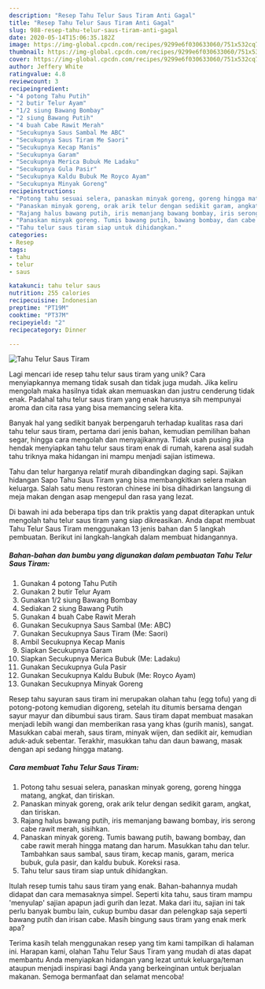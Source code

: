 ```yaml
---
description: "Resep Tahu Telur Saus Tiram Anti Gagal"
title: "Resep Tahu Telur Saus Tiram Anti Gagal"
slug: 988-resep-tahu-telur-saus-tiram-anti-gagal
date: 2020-05-14T15:06:35.182Z
image: https://img-global.cpcdn.com/recipes/9299e6f030633060/751x532cq70/tahu-telur-saus-tiram-foto-resep-utama.jpg
thumbnail: https://img-global.cpcdn.com/recipes/9299e6f030633060/751x532cq70/tahu-telur-saus-tiram-foto-resep-utama.jpg
cover: https://img-global.cpcdn.com/recipes/9299e6f030633060/751x532cq70/tahu-telur-saus-tiram-foto-resep-utama.jpg
author: Jeffery White
ratingvalue: 4.8
reviewcount: 3
recipeingredient:
- "4 potong Tahu Putih"
- "2 butir Telur Ayam"
- "1/2 siung Bawang Bombay"
- "2 siung Bawang Putih"
- "4 buah Cabe Rawit Merah"
- "Secukupnya Saus Sambal Me ABC"
- "Secukupnya Saus Tiram Me Saori"
- "Secukupnya Kecap Manis"
- "Secukupnya Garam"
- "Secukupnya Merica Bubuk Me Ladaku"
- "Secukupnya Gula Pasir"
- "Secukupnya Kaldu Bubuk Me Royco Ayam"
- "Secukupnya Minyak Goreng"
recipeinstructions:
- "Potong tahu sesuai selera, panaskan minyak goreng, goreng hingga matang, angkat, dan tiriskan."
- "Panaskan minyak goreng, orak arik telur dengan sedikit garam, angkat, dan tiriskan."
- "Rajang halus bawang putih, iris memanjang bawang bombay, iris serong cabe rawit merah, sisihkan."
- "Panaskan minyak goreng. Tumis bawang putih, bawang bombay, dan cabe rawit merah hingga matang dan harum. Masukkan tahu dan telur. Tambahkan saus sambal, saus tiram, kecap manis, garam, merica bubuk, gula pasir, dan kaldu bubuk. Koreksi rasa."
- "Tahu telur saus tiram siap untuk dihidangkan."
categories:
- Resep
tags:
- tahu
- telur
- saus

katakunci: tahu telur saus 
nutrition: 255 calories
recipecuisine: Indonesian
preptime: "PT19M"
cooktime: "PT37M"
recipeyield: "2"
recipecategory: Dinner

---
```



![Tahu Telur Saus Tiram](https://img-global.cpcdn.com/recipes/9299e6f030633060/751x532cq70/tahu-telur-saus-tiram-foto-resep-utama.jpg)

Lagi mencari ide resep tahu telur saus tiram yang unik? Cara menyiapkannya memang tidak susah dan tidak juga mudah. Jika keliru mengolah maka hasilnya tidak akan memuaskan dan justru cenderung tidak enak. Padahal tahu telur saus tiram yang enak harusnya sih mempunyai aroma dan cita rasa yang bisa memancing selera kita.

Banyak hal yang sedikit banyak berpengaruh terhadap kualitas rasa dari tahu telur saus tiram, pertama dari jenis bahan, kemudian pemilihan bahan segar, hingga cara mengolah dan menyajikannya. Tidak usah pusing jika hendak menyiapkan tahu telur saus tiram enak di rumah, karena asal sudah tahu triknya maka hidangan ini mampu menjadi sajian istimewa.

Tahu dan telur harganya relatif murah dibandingkan daging sapi. Sajikan hidangan Sapo Tahu Saus Tiram yang bisa membangkitkan selera makan keluarga. Salah satu menu restoran chinese ini bisa dihadirkan langsung di meja makan dengan asap mengepul dan rasa yang lezat.


Di bawah ini ada beberapa tips dan trik praktis yang dapat diterapkan untuk mengolah tahu telur saus tiram yang siap dikreasikan. Anda dapat membuat Tahu Telur Saus Tiram menggunakan 13 jenis bahan dan 5 langkah pembuatan. Berikut ini langkah-langkah dalam membuat hidangannya.

<!--inarticleads1-->

##### Bahan-bahan dan bumbu yang digunakan dalam pembuatan Tahu Telur Saus Tiram:

1. Gunakan 4 potong Tahu Putih
1. Gunakan 2 butir Telur Ayam
1. Gunakan 1/2 siung Bawang Bombay
1. Sediakan 2 siung Bawang Putih
1. Gunakan 4 buah Cabe Rawit Merah
1. Gunakan Secukupnya Saus Sambal (Me: ABC)
1. Gunakan Secukupnya Saus Tiram (Me: Saori)
1. Ambil Secukupnya Kecap Manis
1. Siapkan Secukupnya Garam
1. Siapkan Secukupnya Merica Bubuk (Me: Ladaku)
1. Gunakan Secukupnya Gula Pasir
1. Gunakan Secukupnya Kaldu Bubuk (Me: Royco Ayam)
1. Gunakan Secukupnya Minyak Goreng


Resep tahu sayuran saus tiram ini merupakan olahan tahu (egg tofu) yang di potong-potong kemudian digoreng, setelah itu ditumis bersama dengan sayur mayur dan dibumbui saus tiram. Saus tiram dapat membuat masakan menjadi lebih wangi dan memberikan rasa yang khas (gurih manis), sangat. Masukkan cabai merah, saus tiram, minyak wijen, dan sedikit air, kemudian aduk-aduk sebentar. Terakhir, masukkan tahu dan daun bawang, masak dengan api sedang hingga matang. 

<!--inarticleads2-->

##### Cara membuat Tahu Telur Saus Tiram:

1. Potong tahu sesuai selera, panaskan minyak goreng, goreng hingga matang, angkat, dan tiriskan.
1. Panaskan minyak goreng, orak arik telur dengan sedikit garam, angkat, dan tiriskan.
1. Rajang halus bawang putih, iris memanjang bawang bombay, iris serong cabe rawit merah, sisihkan.
1. Panaskan minyak goreng. Tumis bawang putih, bawang bombay, dan cabe rawit merah hingga matang dan harum. Masukkan tahu dan telur. Tambahkan saus sambal, saus tiram, kecap manis, garam, merica bubuk, gula pasir, dan kaldu bubuk. Koreksi rasa.
1. Tahu telur saus tiram siap untuk dihidangkan.


Itulah resep tumis tahu saus tiram yang enak. Bahan-bahannya mudah didapat dan cara memasaknya simpel. Seperti kita tahu, saus tiram mampu &#39;menyulap&#39; sajian apapun jadi gurih dan lezat. Maka dari itu, sajian ini tak perlu banyak bumbu lain, cukup bumbu dasar dan pelengkap saja seperti bawang putih dan irisan cabe. Masih bingung saus tiram yang enak merk apa? 

Terima kasih telah menggunakan resep yang tim kami tampilkan di halaman ini. Harapan kami, olahan Tahu Telur Saus Tiram yang mudah di atas dapat membantu Anda menyiapkan hidangan yang lezat untuk keluarga/teman ataupun menjadi inspirasi bagi Anda yang berkeinginan untuk berjualan makanan. Semoga bermanfaat dan selamat mencoba!
